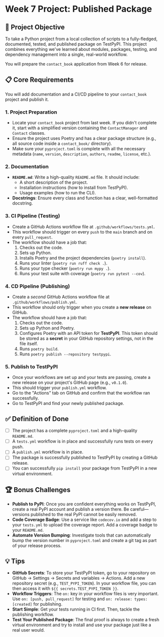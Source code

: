 # Week 7 Project: Published Package

## 🎯 Project Objective
To take a Python project from a local collection of scripts to a fully-fledged, documented, tested, and published package on TestPyPI. This project combines everything we've learned about modules, packages, testing, and dependency management into a single, real-world workflow.

You will prepare the `contact_book` application from Week 6 for release.

## 📋 Core Requirements
You will add documentation and a CI/CD pipeline to your `contact_book` project and publish it.

### 1. Project Preparation
-   Locate your `contact_book` project from last week. If you didn't complete it, start with a simplified version containing the `ContactManager` and `Contact` classes.
-   Ensure the project uses Poetry and has a clear package structure (e.g., all source code inside a `contact_book/` directory).
-   Make sure your `pyproject.toml` is complete with all the necessary metadata (`name`, `version`, `description`, `authors`, `readme`, `license`, etc.).

### 2. Documentation
-   **`README.md`**: Write a high-quality `README.md` file. It should include:
    -   A short description of the project.
    -   Installation instructions (how to install from TestPyPI).
    -   Usage examples (how to run the CLI).
-   **Docstrings**: Ensure every class and function has a clear, well-formatted docstring.

### 3. CI Pipeline (Testing)
-   Create a GitHub Actions workflow file at `.github/workflows/tests.yml`.
-   This workflow should trigger on every `push` to the `main` branch and on every `pull_request`.
-   The workflow should have a job that:
    1.  Checks out the code.
    2.  Sets up Python.
    3.  Installs Poetry and the project dependencies (`poetry install`).
    4.  Runs your linter (`poetry run ruff check .`).
    5.  Runs your type checker (`poetry run mypy .`).
    6.  Runs your test suite with coverage (`poetry run pytest --cov`).

### 4. CD Pipeline (Publishing)
-   Create a *second* GitHub Actions workflow file at `.github/workflows/publish.yml`.
-   This workflow should only trigger when you create a **new release** on GitHub.
-   The workflow should have a job that:
    1.  Checks out the code.
    2.  Sets up Python and Poetry.
    3.  Configures Poetry with an API token for **TestPyPI**. This token should be stored as a **secret** in your GitHub repository settings, not in the file itself.
    4.  Runs `poetry build`.
    5.  Runs `poetry publish --repository testpypi`.

### 5. Publish to TestPyPI
-   Once your workflows are set up and your tests are passing, create a new release on your project's GitHub page (e.g., `v0.1.0`).
-   This should trigger your `publish.yml` workflow.
-   Go to the "Actions" tab on GitHub and confirm that the workflow ran successfully.
-   Go to TestPyPI and find your newly published package.

## ✅ Definition of Done
- [ ] The project has a complete `pyproject.toml` and a high-quality `README.md`.
- [ ] A `tests.yml` workflow is in place and successfully runs tests on every push.
- [ ] A `publish.yml` workflow is in place.
- [ ] The package is successfully published to TestPyPI by creating a GitHub release.
- [ ] You can successfully `pip install` your package from TestPyPI in a new virtual environment.

## 🏆 Bonus Challenges
-   **Publish to PyPI**: Once you are confident everything works on TestPyPI, create a real PyPI account and publish a version there. Be careful—versions published to the real PyPI cannot be easily removed.
-   **Code Coverage Badge**: Use a service like `codecov.io` and add a step to your `tests.yml` to upload the coverage report. Add a coverage badge to your `README.md`.
-   **Automate Version Bumping**: Investigate tools that can automatically bump the version number in `pyproject.toml` and create a git tag as part of your release process.

## 💡 Tips
-   **GitHub Secrets**: To store your TestPyPI token, go to your repository on GitHub -> Settings -> Secrets and variables -> Actions. Add a new repository secret (e.g., `TEST_PYPI_TOKEN`). In your workflow file, you can then access it with `${{ secrets.TEST_PYPI_TOKEN }}`.
-   **Workflow Triggers**: The `on:` key in your workflow files is very important. Use `on: [push, pull_request]` for testing and `on: release: types: [created]` for publishing.
-   **Start Simple**: Get your tests running in CI first. Then, tackle the publishing workflow.
-   **Test Your Published Package**: The final proof is always to create a fresh virtual environment and try to install and use your package just like a real user would.
